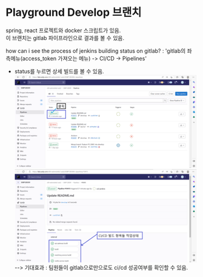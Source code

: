 # Playground Develop 브랜치
  
spring, react 프로젝트와 docker 스크립트가 있음.  
이 브랜치는 gitlab 파이프라인으로 결과를 볼 수 있음.

how can i see the process of jenkins building status on gitlab?
: 'gitlab의 좌측메뉴(access_token 가져오는 메뉴) -> CI/CD -> Pipelines'

+ status를 누르면 상세 빌드를 볼 수 있음.
![pipeline-detail-1](./img/pipeline-detail-1.PNG)  
![pipeline-detail-2](./img/pipeline-detail-2.PNG)  
--> 기대효과 : 팀원들이 gitlab으로만으로도 ci/cd 성공여부를 확인할 수 있음.  


